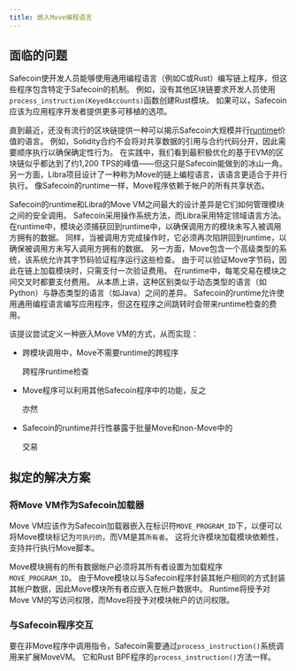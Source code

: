 ```yaml
---
title: 嵌入Move编程语言
---
```


## 面临的问题

Safecoin使开发人员能够使用通用编程语言（例如C或Rust）编写链上程序，但这些程序包含特定于Safecoin的机制。 例如，没有其他区块链要求开发人员使用`process_instruction(KeyedAccounts)`函数创建Rust模块。 如果可以，Safecoin应该为应用程序开发者提供更多可移植的选项。

直到最近，还没有流行的区块链提供一种可以揭示Safecoin大规模并行[runtime](../validator/runtime.md)价值的语言。 例如，Solidity合约不会将对共享数据的引用与合约代码分开，因此需要顺序执行以确保确定性行为。 在实践中，我们看到最积极优化的基于EVM的区块链似乎都达到了约1,200 TPS的峰值——但这只是Safecoin能做到的冰山一角。 另一方面，Libra项目设计了一种称为Move的链上编程语言，该语言更适合于并行执行。 像Safecoin的runtime一样，Move程序依赖于帐户的所有共享状态。

Safecoin的runtime和Libra的Move VM之间最大的设计差异是它们如何管理模块之间的安全调用。 Safecoin采用操作系统方法，而Libra采用特定领域语言方法。 在runtime中，模块必须捕获回到runtime中，以确保调用方的模块未写入被调用方拥有的数据。 同样，当被调用方完成操作时，它必须再次陷阱回到runtime，以确保被调用方未写入调用方拥有的数据。 另一方面，Move包含一个高级类型的系统，该系统允许其字节码验证程序运行这些检查。 由于可以验证Move字节码，因此在链上加载模块时，只需支付一次验证费用。 在runtime中，每笔交易在模块之间交叉时都要支付费用。 从本质上讲，这种区别类似于动态类型的语言（如Python）与静态类型的语言（如Java）之间的差异。 Safecoin的runtime允许使用通用编程语言编写应用程序，但这在程序之间跳转时会带来runtime检查的费用。

该提议尝试定义一种嵌入Move VM的方式，从而实现：

- 跨模块调用中，Move不需要runtime的跨程序

  跨程序runtime检查

- Move程序可以利用其他Safecoin程序中的功能，反之

  亦然

- Safecoin的runtime并行性暴露于批量Move和non-Move中的

  交易

## 拟定的解决方案

### 将Move VM作为Safecoin加载器

Move VM应该作为Safecoin加载器嵌入在标识符`MOVE_PROGRAM_ID`下，以便可以将Move模块标记为`可执行的`，而VM是其`所有者`。 这将允许模块加载模块依赖性，支持并行执行Move脚本。

Move模块拥有的所有数据帐户必须将其所有者设置为加载程序`MOVE_PROGRAM_ID`。 由于Move模块以与Safecoin程序封装其帐户相同的方式封装其帐户数据，因此Move模块所有者应嵌入在帐户数据中。 Runtime将授予对Move VM的写访问权限，而Move将授予对模块帐户的访问权限。

### 与Safecoin程序交互

要在非Move程序中调用指令，Safecoin需要通过`process_instruction()`系统调用来扩展MoveVM。 它和Rust BPF程序的`process_instruction()`方法一样。

